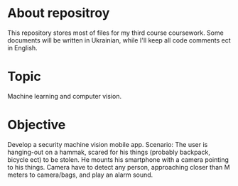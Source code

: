 # About repositroy
This repository stores most of files for my third course coursework.
Some documents will be written in Ukrainian, while I'll keep all code comments ect in English.

# Topic
Machine learning and computer vision.
    
# Objective
Develop a security machine vision mobile app.
Scenario: The user is hanging-out on a hammak, scared for his things (probably backpack, bicycle ect) to be stolen. He mounts his smartphone with a camera pointing to his things. Camera have to detect any person, approaching closer than M meters to camera/bags, and play an alarm sound.
